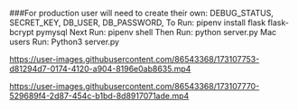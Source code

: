 ###For production user will need to create their own:
DEBUG_STATUS,
SECRET_KEY,
DB_USER,
DB_PASSWORD,
To Run: pipenv install flask flask-bcrypt pymysql 
Next Run: pipenv shell 
Then Run: python server.py Mac users Run: Python3 server.py 

https://user-images.githubusercontent.com/86543368/173107753-d81294d7-0174-4120-a904-8196e0ab8635.mp4



https://user-images.githubusercontent.com/86543368/173107770-529689f4-2d87-454c-b1bd-8d8917071ade.mp4
